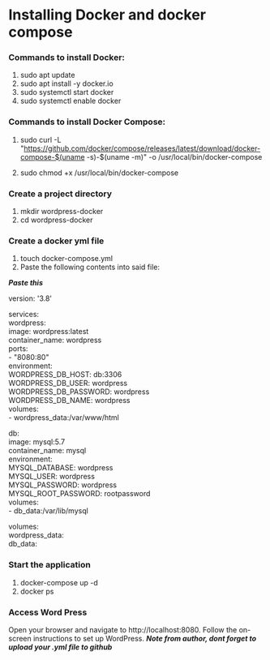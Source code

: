 # Installing Docker and docker compose
### Commands to install Docker:
1. sudo apt update  
2. sudo apt install -y docker.io  
3. sudo systemctl start docker  
4. sudo systemctl enable docker  

### Commands to install Docker Compose:
1. sudo curl -L "https://github.com/docker/compose/releases/latest/download/docker-compose-$(uname -s)-$(uname -m)" -o /usr/local/bin/docker-compose 
  
2. sudo chmod +x /usr/local/bin/docker-compose

### Create a project directory
1. mkdir wordpress-docker  
2. cd wordpress-docker

### Create a docker yml file
1. touch docker-compose.yml
2. Paste the following contents into said file:  

***Paste this***  
  
version: '3.8'  

services:  
  wordpress:  
    image: wordpress:latest  
    container_name: wordpress  
    ports:  
      - "8080:80"  
    environment:  
      WORDPRESS_DB_HOST: db:3306  
      WORDPRESS_DB_USER: wordpress  
      WORDPRESS_DB_PASSWORD: wordpress  
      WORDPRESS_DB_NAME: wordpress  
    volumes:  
      - wordpress_data:/var/www/html  

  db:  
    image: mysql:5.7  
    container_name: mysql  
    environment:  
      MYSQL_DATABASE: wordpress  
      MYSQL_USER: wordpress  
      MYSQL_PASSWORD: wordpress  
      MYSQL_ROOT_PASSWORD: rootpassword  
    volumes:  
      - db_data:/var/lib/mysql  

volumes:  
  wordpress_data:  
  db_data:  

### Start the application
1. docker-compose up -d  
2. docker ps

### Access Word Press
Open your browser and navigate to http://localhost:8080. Follow the on-screen instructions to set up WordPress.
***Note from author, dont forget to upload your .yml file to github***
